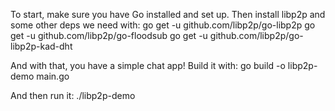 To start, make sure you have Go installed and set up. Then install libp2p and some other deps we need with:
go get -u github.com/libp2p/go-libp2p
go get -u github.com/libp2p/go-floodsub
go get -u github.com/libp2p/go-libp2p-kad-dht

And with that, you have a simple chat app! Build it with:
go build -o libp2p-demo main.go

And then run it:
./libp2p-demo
